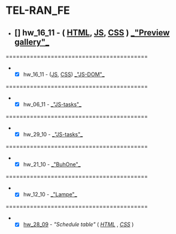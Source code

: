 # TEL-RAN_FE

- ## [] hw_16_11 - ( [HTML](https://github.com/sl101/TEL-RAN_FE/blob/main/hw_21_11/index.html), [ JS](https://github.com/sl101/TEL-RAN_FE/blob/main/hw_21_11/script/script.js), [ CSS](https://github.com/sl101/TEL-RAN_FE/blob/main/hw_21_11/style/style.css) ) [ \_"Preview gallery"\_](https://sl101.github.io/TEL-RAN_FE/blob/main/hw_21_11/)

=========================================

- - [x] hw_16_11 - ([JS](https://github.com/sl101/TEL-RAN_FE/blob/main/hw_16_11/script/script.js), [CSS](https://github.com/sl101/TEL-RAN_FE/blob/main/hw_16_11/style/style.css)) [\_"JS-DOM"\_](https://sl101.github.io/TEL-RAN_FE/hw_16_11/)

=========================================

- - [x] hw_06_11 - [\_"JS-tasks"\_](https://sl101.github.io/TEL-RAN_FE/hw_06_11/script.js)

=========================================

- - [x] hw_29_10 - [\_"JS-tasks"\_](https://sl101.github.io/TEL-RAN_FE/hw_29_10/script.js)

=========================================

- - [x] hw_21_10 - [\_"BuhOne"\_](https://sl101.github.io/TEL-RAN_FE/hw_21_10)

=========================================

- - [x] hw_12_10 - [\_"Lampe"\_](https://sl101.github.io/TEL-RAN_FE/hw_12_10)

=========================================

- - [x] [hw_28_09](https://sl101.github.io/TEL-RAN_FE/hw_28_09) - _"Schedule table"_ ( _[HTML](https://github.com/sl101/TEL-RAN_FE/blob/main/hw_28_09/index.html)_ , _[CSS](https://github.com/sl101/TEL-RAN_FE/blob/main/hw_28_09/style/style.css)_ )
